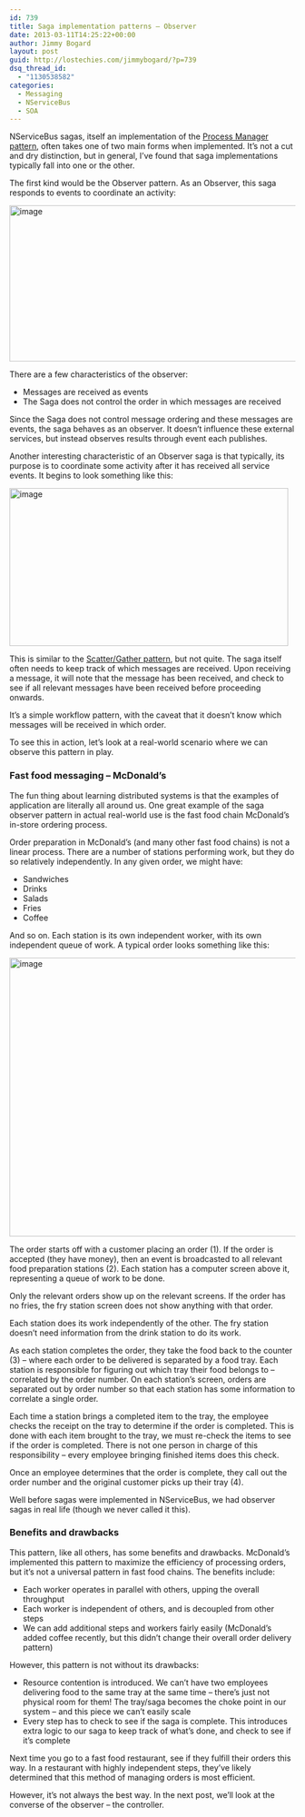 ```yaml
---
id: 739
title: Saga implementation patterns – Observer
date: 2013-03-11T14:25:22+00:00
author: Jimmy Bogard
layout: post
guid: http://lostechies.com/jimmybogard/?p=739
dsq_thread_id:
  - "1130538582"
categories:
  - Messaging
  - NServiceBus
  - SOA
---
```

NServiceBus sagas, itself an implementation of the [Process Manager pattern](http://www.eaipatterns.com/ProcessManager.html), often takes one of two main forms when implemented. It’s not a cut and dry distinction, but in general, I’ve found that saga implementations typically fall into one or the other.

The first kind would be the Observer pattern. As an Observer, this saga responds to events to coordinate an activity:

[<img title="image" style="border-top: 0px; border-right: 0px; background-image: none; border-bottom: 0px; padding-top: 0px; padding-left: 0px; border-left: 0px; display: inline; padding-right: 0px" border="0" alt="image" src="http://lostechies.com/jimmybogard/files/2013/03/image_thumb.png" width="539" height="275" />](http://lostechies.com/jimmybogard/files/2013/03/image.png)

There are a few characteristics of the observer:

  * Messages are received as events
  * The Saga does not control the order in which messages are received

Since the Saga does not control message ordering and these messages are events, the saga behaves as an observer. It doesn’t influence these external services, but instead observes results through event each publishes.

Another interesting characteristic of an Observer saga is that typically, its purpose is to coordinate some activity after it has received all service events. It begins to look something like this:

[<img title="image" style="border-top: 0px; border-right: 0px; background-image: none; border-bottom: 0px; padding-top: 0px; padding-left: 0px; border-left: 0px; display: inline; padding-right: 0px" border="0" alt="image" src="http://lostechies.com/jimmybogard/files/2013/03/image_thumb1.png" width="491" height="278" />](http://lostechies.com/jimmybogard/files/2013/03/image1.png)

This is similar to the [Scatter/Gather pattern](http://www.eaipatterns.com/BroadcastAggregate.html), but not quite. The saga itself often needs to keep track of which messages are received. Upon receiving a message, it will note that the message has been received, and check to see if all relevant messages have been received before proceeding onwards.

It’s a simple workflow pattern, with the caveat that it doesn’t know which messages will be received in which order.

To see this in action, let’s look at a real-world scenario where we can observe this pattern in play.

### Fast food messaging – McDonald’s

The fun thing about learning distributed systems is that the examples of application are literally all around us. One great example of the saga observer pattern in actual real-world use is the fast food chain McDonald’s in-store ordering process.

Order preparation in McDonald’s (and many other fast food chains) is not a linear process. There are a number of stations performing work, but they do so relatively independently. In any given order, we might have:

  * Sandwiches
  * Drinks
  * Salads
  * Fries
  * Coffee

And so on. Each station is its own independent worker, with its own independent queue of work. A typical order looks something like this:

[<img title="image" style="border-top: 0px; border-right: 0px; background-image: none; border-bottom: 0px; padding-top: 0px; padding-left: 0px; border-left: 0px; display: inline; padding-right: 0px" border="0" alt="image" src="http://lostechies.com/jimmybogard/files/2013/03/image_thumb2.png" width="731" height="491" />](http://lostechies.com/jimmybogard/files/2013/03/image2.png)

The order starts off with a customer placing an order (1). If the order is accepted (they have money), then an event is broadcasted to all relevant food preparation stations (2). Each station has a computer screen above it, representing a queue of work to be done.

Only the relevant orders show up on the relevant screens. If the order has no fries, the fry station screen does not show anything with that order.

Each station does its work independently of the other. The fry station doesn’t need information from the drink station to do its work.

As each station completes the order, they take the food back to the counter (3) – where each order to be delivered is separated by a food tray. Each station is responsible for figuring out which tray their food belongs to – correlated by the order number. On each station’s screen, orders are separated out by order number so that each station has some information to correlate a single order.

Each time a station brings a completed item to the tray, the employee checks the receipt on the tray to determine if the order is completed. This is done with each item brought to the tray, we must re-check the items to see if the order is completed. There is not one person in charge of this responsibility – every employee bringing finished items does this check.

Once an employee determines that the order is complete, they call out the order number and the original customer picks up their tray (4).

Well before sagas were implemented in NServiceBus, we had observer sagas in real life (though we never called it this).

### Benefits and drawbacks

This pattern, like all others, has some benefits and drawbacks. McDonald’s implemented this pattern to maximize the efficiency of processing orders, but it’s not a universal pattern in fast food chains. The benefits include:

  * Each worker operates in parallel with others, upping the overall throughput
  * Each worker is independent of others, and is decoupled from other steps
  * We can add additional steps and workers fairly easily (McDonald’s added coffee recently, but this didn’t change their overall order delivery pattern)

However, this pattern is not without its drawbacks:

  * Resource contention is introduced. We can’t have two employees delivering food to the same tray at the same time – there’s just not physical room for them! The tray/saga becomes the choke point in our system – and this piece we can’t easily scale
  * Every step has to check to see if the saga is complete. This introduces extra logic to our saga to keep track of what’s done, and check to see if it’s complete

Next time you go to a fast food restaurant, see if they fulfill their orders this way. In a restaurant with highly independent steps, they’ve likely determined that this method of managing orders is most efficient.

However, it’s not always the best way. In the next post, we’ll look at the converse of the observer – the controller.